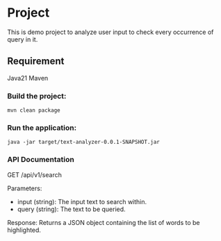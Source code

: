# Project

This is demo project to analyze user input to check every occurrence of query in it.

## Requirement

Java21
Maven

### Build the project:

`mvn clean package`


### Run the application:

`java -jar target/text-analyzer-0.0.1-SNAPSHOT.jar`

### API Documentation
GET /api/v1/search

Parameters:
- input (string): The input text to search within.
- query (string): The text to be queried.

Response:
Returns a JSON object containing the list of words to be highlighted.